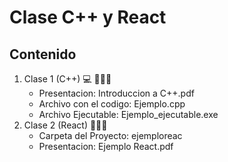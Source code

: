 # Clase C++ y React
## Contenido

1. Clase 1 (C++) 💻 🧔🏾‍♂️
   * Presentacion: Introduccion a C++.pdf
   * Archivo con el codigo: Ejemplo.cpp
   * Archivo Ejecutable: Ejemplo_ejecutable.exe 
2. Clase 2 (React) 👨🏾‍💻
   * Carpeta del Proyecto:  ejemploreac
   * Presentacion: Ejemplo React.pdf